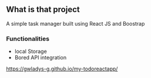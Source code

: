 ## What is that project
A simple task manager built using React JS and Boostrap

### Functionalities
* local Storage
* Bored API integration

https://gwladys-g.github.io/my-todoreactapp/
